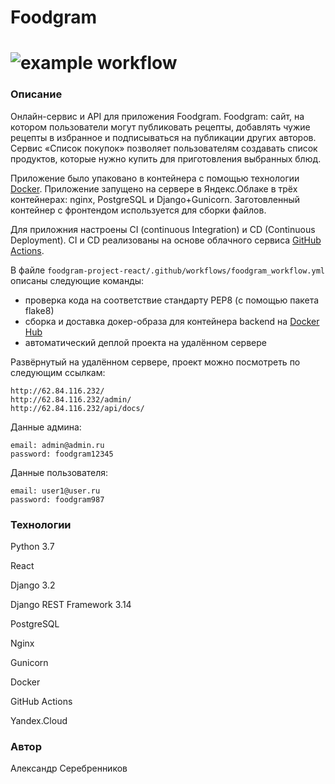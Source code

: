 # Foodgram
# ![example workflow](https://github.com/serebrennikovalexander/foodgram-project-react/actions/workflows/foodgram_workflow.yml/badge.svg)
### Описание
Онлайн-сервис и API для приложения Foodgram.
Foodgram: сайт, на котором пользователи могут публиковать рецепты, добавлять чужие рецепты в избранное и подписываться на публикации других авторов. Сервис «Список покупок» позволяет пользователям создавать список продуктов, которые нужно купить для приготовления выбранных блюд.

Приложение было упаковано в контейнера с помощью технологии [Docker](https://www.docker.com/).
Приложение запущено на сервере в Яндекс.Облаке в трёх контейнерах: nginx, PostgreSQL и Django+Gunicorn. 
Заготовленный контейнер с фронтендом используется для сборки файлов.

Для приложния настроены CI (continuous Integration) и CD (Continuous Deployment).
CI и CD реализованы на основе облачного сервиса [GitHub Actions](https://github.com/features/actions).

В файле `foodgram-project-react/.github/workflows/foodgram_workflow.yml` описаны следующие команды:
- проверка кода на соответствие стандарту PEP8 (с помощью пакета flake8)
- сборка и доставка докер-образа для контейнера backend на [Docker Hub](https://hub.docker.com/)
- автоматический деплой проекта на удалённом сервере

Развёрнутый на удалённом сервере, проект можно посмотреть по следующим ссылкам:
```
http://62.84.116.232/
http://62.84.116.232/admin/
http://62.84.116.232/api/docs/
```

Данные админа:
```
email: admin@admin.ru
password: foodgram12345
```

Данные пользователя:
```
email: user1@user.ru
password: foodgram987
```

### Технологии
Python 3.7

React

Django 3.2

Django REST Framework 3.14

PostgreSQL

Nginx

Gunicorn

Docker

GitHub Actions

Yandex.Cloud

### Автор
Александр Серебренников
